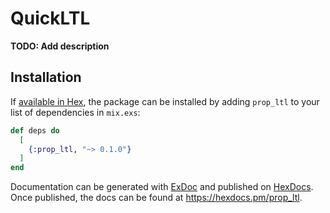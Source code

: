 # QuickLTL

**TODO: Add description**

## Installation

If [available in Hex](https://hex.pm/docs/publish), the package can be installed
by adding `prop_ltl` to your list of dependencies in `mix.exs`:

```elixir
def deps do
  [
    {:prop_ltl, "~> 0.1.0"}
  ]
end
```

Documentation can be generated with [ExDoc](https://github.com/elixir-lang/ex_doc)
and published on [HexDocs](https://hexdocs.pm). Once published, the docs can
be found at <https://hexdocs.pm/prop_ltl>.

